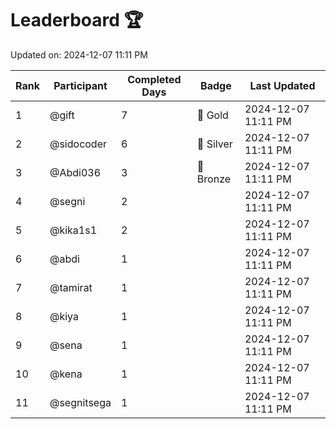 # Leaderboard 🏆

Updated on: 2024-12-07 11:11 PM

| Rank | Participant       | Completed Days | Badge      | Last Updated         |
|------|-------------------|----------------|------------|----------------------|
| 1    | @gift             | 7              | 🏅 Gold     | 2024-12-07 11:11 PM |
| 2    | @sidocoder        | 6              | 🥈 Silver   | 2024-12-07 11:11 PM |
| 3    | @Abdi036          | 3              | 🥉 Bronze   | 2024-12-07 11:11 PM |
| 4    | @segni            | 2              |            | 2024-12-07 11:11 PM |
| 5    | @kika1s1          | 2              |            | 2024-12-07 11:11 PM |
| 6    | @abdi             | 1              |            | 2024-12-07 11:11 PM |
| 7    | @tamirat          | 1              |            | 2024-12-07 11:11 PM |
| 8    | @kiya             | 1              |            | 2024-12-07 11:11 PM |
| 9    | @sena             | 1              |            | 2024-12-07 11:11 PM |
| 10   | @kena             | 1              |            | 2024-12-07 11:11 PM |
| 11   | @segnitsega       | 1              |            | 2024-12-07 11:11 PM |
